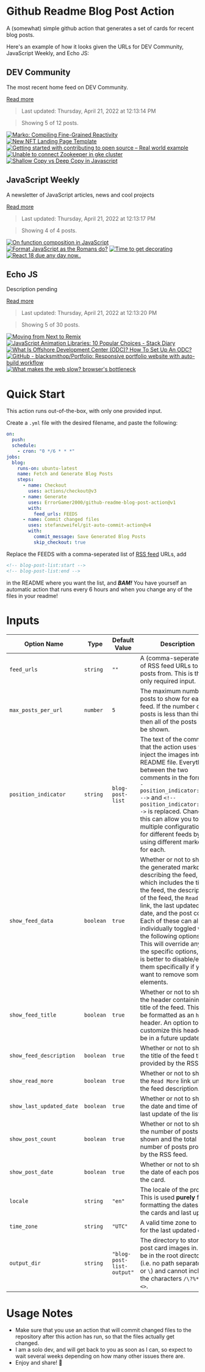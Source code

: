 # Github Readme Blog Post Action

A (somewhat) simple github action that generates a set of cards for recent blog posts.

Here's an example of how it looks given the URLs for DEV Community, JavaScript Weekly, and Echo JS:

<!-- post-list:start -->
## DEV Community

The most recent home feed on DEV Community.

[Read more](https://dev.to)
> Last updated: Thursday, April 21, 2022 at 12:13:14 PM

> Showing 5 of 12 posts.

[![Marko: Compiling Fine-Grained Reactivity](https://raw.githubusercontent.com/ErrorGamer2000/github-readme-blog-post-action/main/generated_files/DEV_Community/Marko__Compiling_Fine-Grained_Reactivity.svg)](https://dev.to/ryansolid/marko-compiling-fine-grained-reactivity-4lk4)
[![New NFT Landing Page Template](https://raw.githubusercontent.com/ErrorGamer2000/github-readme-blog-post-action/main/generated_files/DEV_Community/New_NFT_Landing_Page_Template.svg)](https://dev.to/kumard3/new-nft-landing-page-template-31b9)
[![Getting started with contributing to open source – Real world example](https://raw.githubusercontent.com/ErrorGamer2000/github-readme-blog-post-action/main/generated_files/DEV_Community/Getting_started_with_contributing_to_open_source_–_Real_world_example.svg)](https://dev.to/nagi/getting-started-with-contributing-to-open-source-real-world-example-3kpp)
[![Unable to connect Zookeeper in gke cluster](https://raw.githubusercontent.com/ErrorGamer2000/github-readme-blog-post-action/main/generated_files/DEV_Community/Unable_to_connect_Zookeeper_in_gke_cluster.svg)](https://dev.to/ramkrishna2k3/unable-to-connect-zookeeper-in-gke-cluster-25c3)
[![Shallow Copy vs Deep Copy in Javascript](https://raw.githubusercontent.com/ErrorGamer2000/github-readme-blog-post-action/main/generated_files/DEV_Community/Shallow_Copy_vs_Deep_Copy_in_Javascript.svg)](https://dev.to/nagi/shallow-copy-vs-deep-copy-in-javascript-53d1)


## JavaScript Weekly

A newsletter of JavaScript articles, news and cool projects

[Read more](https://javascriptweekly.com/)
> Last updated: Thursday, April 21, 2022 at 12:13:17 PM

> Showing 4 of 4 posts.

[![On function composition in JavaScript](https://raw.githubusercontent.com/ErrorGamer2000/github-readme-blog-post-action/main/generated_files/JavaScript_Weekly/On_function_composition_in_JavaScript.svg)](https://javascriptweekly.com/issues/585)
[![Format JavaScript as the Romans do?](https://raw.githubusercontent.com/ErrorGamer2000/github-readme-blog-post-action/main/generated_files/JavaScript_Weekly/Format_JavaScript_as_the_Romans_do_.svg)](https://javascriptweekly.com/issues/584)
[![Time to get decorating](https://raw.githubusercontent.com/ErrorGamer2000/github-readme-blog-post-action/main/generated_files/JavaScript_Weekly/Time_to_get_decorating.svg)](https://javascriptweekly.com/issues/583)
[![React 18 due any day now..](https://raw.githubusercontent.com/ErrorGamer2000/github-readme-blog-post-action/main/generated_files/JavaScript_Weekly/React_18_due_any_day_now...svg)](https://javascriptweekly.com/issues/582)


## Echo JS

Description pending

[Read more](
http://www.echojs.com
)
> Last updated: Thursday, April 21, 2022 at 12:13:20 PM

> Showing 5 of 30 posts.

[![Moving from Next to Remix](https://raw.githubusercontent.com/ErrorGamer2000/github-readme-blog-post-action/main/generated_files/_Echo_JS_/Moving_from_Next_to_Remix.svg)](https://blog.openreplay.com/moving-from-next-to-remix)
[![JavaScript Animation Libraries: 10 Popular Choices - Stack Diary](https://raw.githubusercontent.com/ErrorGamer2000/github-readme-blog-post-action/main/generated_files/_Echo_JS_/JavaScript_Animation_Libraries__10_Popular_Choices_-_Stack_Diary.svg)](https://stackdiary.com/javascript-animation-libraries/)
[![What Is Offshore Development Center (ODC)? How To Set Up An ODC?](https://raw.githubusercontent.com/ErrorGamer2000/github-readme-blog-post-action/main/generated_files/_Echo_JS_/What_Is_Offshore_Development_Center_(ODC)__How_To_Set_Up_An_ODC_.svg)](https://medium.com/@anh.dao_42279/what-is-offshore-development-center-odc-how-to-set-up-an-odc-4eb13544ce4c)
[![GitHub - blacksmithop/Portfolio: Responsive portfolio website with auto-build workflow](https://raw.githubusercontent.com/ErrorGamer2000/github-readme-blog-post-action/main/generated_files/_Echo_JS_/GitHub_-_blacksmithop_Portfolio__Responsive_portfolio_website_with_auto-build_workflow.svg)](https://github.com/blacksmithop/Portfolio)
[![What makes the web slow? browser's bottleneck](https://raw.githubusercontent.com/ErrorGamer2000/github-readme-blog-post-action/main/generated_files/_Echo_JS_/What_makes_the_web_slow__browser's_bottleneck.svg)](https://medhatdawoud.net/blog/what-makes-the-web-slow)


<!-- post-list:end -->

# Quick Start

This action runs out-of-the-box, with only one provided input.

Create a `.yml` file with the desired filename, and paste the following:

```yml
on:
  push:
  schedule:
    - cron: "0 */6 * * *"
jobs:
  blog:
    runs-on: ubuntu-latest
    name: Fetch and Generate Blog Posts
    steps:
      - name: Checkout
        uses: actions/checkout@v3
      - name: Generate
        uses: ErrorGamer2000/github-readme-blog-post-action@v1
        with:
          feed_urls: FEEDS
      - name: Commit changed files
        uses: stefanzweifel/git-auto-commit-action@v4
        with:
          commit_message: Save Generated Blog Posts
          skip_checkout: true
```

Replace the FEEDS with a comma-seperated list of [RSS feed](https://rss.com/blog/how-do-rss-feeds-work/) URLs, add

```md
<!-- blog-post-list:start -->
<!-- blog-post-list:end -->
```

in the README where you want the list, and **_BAM!_** You have yourself an automatic action that runs every 6 hours and when you change any of the files in your readme!

# Inputs

<table>
  <thead>
    <tr>
      <th>Option Name</th>
      <th>Type</th>
      <th>Default Value</th>
      <th>Description</th>
    </tr>
  </thead>
  <tbody>
    <tr>
      <td><code>feed_urls</code></td>
      <td><code>string</code></td>
      <td><code>""</code></td>
      <td>A (comma-seperated) list of RSS feed URLs to load posts from. This is the only required input.</td>
    </tr>
    <tr>
      <td><code>max_posts_per_url</code></td>
      <td><code>number</code></td>
      <td><code>5</code></td>
      <td>The maximum number of posts to show for each feed. If the number of posts is less than this, then all of the posts will be shown.</td>
    </tr>
    <tr>
      <td><code>position_indicator</code></td>
      <td><code>string</code></td>
      <td><code>blog-post-list</code></td>
      <td>The text of the comments that the action uses to inject the images into the README file. Everything between the two comments in the form <code>&lt;!-- position_indicator:start --&gt;</code> and <code>&lt;!-- position_indicator:end --&gt;</code> is replaced. Changing this can allow you to use multiple configurations for different feeds by using different markers for each.</td>
    </tr>
    <tr>
      <td><code>show_feed_data</code></td>
      <td><code>boolean</code></td>
      <td><code>true</code></td>
      <td>Whether or not to show the generated markdown describing the feed, which includes the title of the feed, the description of the feed, the <code>Read More</code> link, the last updated date, and the post count. Each of these can also be individually toggled with the following options. This will override any of the specific options, so it is better to disable/enable them specifically if you want to remove some elements.</td>
    </tr>
    <tr>
      <td><code>show_feed_title</code></td>
      <td><code>boolean</code></td>
      <td><code>true</code></td>
      <td>Whether or not to show the header containing the title of the feed. This will be formatted as an <code>h2</code> header. An option to customize this header will be in a future update.</td>
    </tr>
    <tr>
      <td><code>show_feed_description</code></td>
      <td><code>boolean</code></td>
      <td><code>true</code></td>
      <td>Whether or not to show the title of the feed that is provided by the RSS feed.</td>
    </tr>
    <tr>
      <td><code>show_read_more</code></td>
      <td><code>boolean</code></td>
      <td><code>true</code></td>
      <td>Whether or not to show the <code>Read More</code> link under the feed description.</td>
    </tr>
    <tr>
      <td><code>show_last_updated_date</code></td>
      <td><code>boolean</code></td>
      <td><code>true</code></td>
      <td>Whether or not to show the date and time of the last update of the list.</td>
    </tr>
    <tr>
      <td><code>show_post_count</code></td>
      <td><code>boolean</code></td>
      <td><code>true</code></td>
      <td>Whether or not to show the number of posts shown and the total number of posts provided by the RSS feed.</td>
    </tr>
    <tr>
      <td><code>show_post_date</code></td>
      <td><code>boolean</code></td>
      <td><code>true</code></td>
      <td>Whether or not to show the date of each post on the card.</td>
    </tr>
    <tr>
      <td><code>locale</code></td>
      <td><code>string</code></td>
      <td><code>"en"</code></td>
      <td>The locale of the project. This is used <strong>purely</strong> for formatting the dates of the cards and last update.</td>
    </tr>
    <tr>
      <td><code>time_zone</code></td>
      <td><code>string</code></td>
      <td><code>"UTC"</code></td>
      <td>A valid time zone to use for the last updated date.</td>
    </tr>
    <tr>
      <td><code>output_dir</code></td>
      <td><code>string</code></td>
      <td><code>"blog-post-list-output"</code></td>
      <td>The directory to store the post card images in. Must be in the root directory (i.e. no path separators <code>/</code> or <code>\</code>) and cannot include the characters <code>/\?%*:|"&lt;&gt;</code>.</td>
    </tr>
<!--
    <tr>
      <td><code></code></td>
      <td><cde></cde></td>
      <td><code></code></td>
      <td></td>
    </tr>
-->
  </tbody>
</table>

# Usage Notes

- Make sure that you use an action that will commit changed files to the repository after this action has run, so that the files actually get changed.
- I am a solo dev, and will get back to you as soon as I can, so expect to wait several weeks depending on how many other issues there are.
- Enjoy and share! 🤗
